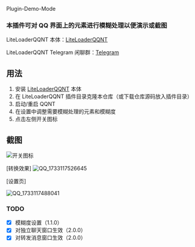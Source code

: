 Plugin-Demo-Mode

### 本插件可对 QQ 界面上的元素进行模糊处理以便演示或截图

LiteLoaderQQNT 本体：[LiteLoaderQQNT](https://github.com/mo-jinran/LiteLoaderQQNT)

LiteLoaderQQNT Telegram 闲聊群：[Telegram](https://t.me/LiteLoaderQQNT)

## 用法

1. 安装 [LiteLoaderQQNT](https://github.com/LiteLoaderQQNT/LiteLoaderQQNT) 本体
2. 在 LiteLoaderQQNT 插件目录克隆本仓库（或下载仓库源码放入插件目录）
3. 启动/重启 QQNT
4. 在设置中调整需要模糊处理的元素和模糊度
5. 点击左侧开关图标

## 截图

![开关图标](https://img.chkaja.com/c47cd304a38ae41c.png)

[转换效果]
![QQ_1733117526645](https://github.com/user-attachments/assets/8a13c7a7-61b9-4409-84ac-f649ea8bbcfc)

[设置页]

![QQ_1733117488041](https://github.com/user-attachments/assets/144cb85f-235f-4b27-98a3-d24008664afc)


### TODO

- [x] 模糊度设置（1.1.0）
- [x] 对独立聊天窗口生效（2.0.0）
- [x] 对转发消息窗口生效（2.0.0）
